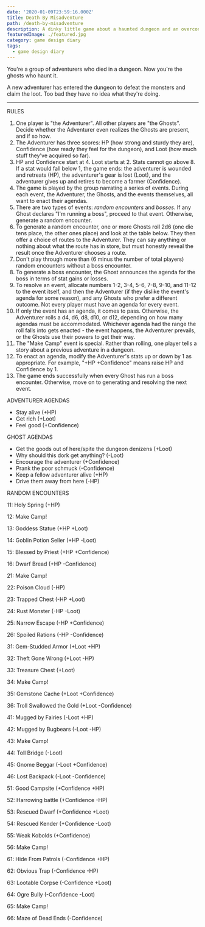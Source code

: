 ```yaml
---
date: '2020-01-09T23:59:16.000Z'
title: Death By Misadventure
path: /death-by-misadventure
description: A dinky little game about a haunted dungeon and an overconfident adventurer
featuredImage: ./featured.jpg
category: game design diary
tags:
  - game design diary
---
```

    


You're a group of adventurers who died in a dungeon. Now you're the ghosts who haunt it.

A new adventurer has entered the dungeon to defeat the monsters and claim the loot. Too bad they have no idea what they're doing.

----

RULES

1. One player is "the Adventurer". All other players are "the Ghosts". Decide whether the Adventurer even realizes the Ghosts are present, and if so how.
2. The Adventurer has three scores: HP (how strong and sturdy they are), Confidence (how ready they feel for the dungeon), and Loot (how much stuff they've acquired so far).
3. HP and Confidence start at 4. Loot starts at 2. Stats cannot go above 8. If a stat would fall below 1, the game ends: the adventurer is wounded and retreats (HP), the adventurer's gear is lost (Loot), and the adventurer gives up and retires to become a farmer (Confidence).
4. The game is played by the group narrating a series of events. During each event, the Adventurer, the Ghosts, and the events themselves, all want to enact their agendas.
5. There are two types of events: _random encounters_ and _bosses_. If any Ghost declares "I'm running a boss", proceed to that event.  Otherwise, generate a random encounter.
6. To generate a random encounter, one or more Ghosts roll 2d6 (one die tens place, the other ones place) and look at the table below. They then offer a choice of routes to the Adventurer. They can say anything or nothing about what the route has in store, but must honestly reveal the result once the Adventurer chooses a route.
7. Don't play through more than (6 minus the number of total players) random encounters without a boss encounter.
8. To generate a boss encounter, the Ghost announces the agenda for the boss in terms of stat gains or losses.
9. To resolve an event, allocate numbers 1-2, 3-4, 5-6, 7-8, 9-10, and 11-12 to the event itself, and then the Adventurer (if they dislike the event's agenda for some reason), and any Ghosts who prefer a different outcome. Not every player must have an agenda for every event.
10. If only the event has an agenda, it comes to pass. Otherwise, the Adventurer rolls a d4, d6, d8, d10, or d12, depending on how many agendas must be accommodated. Whichever agenda had the range the roll falls into gets enacted - the event happens, the Adventurer prevails, or the Ghosts use their powers to get their way.
11. The "Make Camp" event is special. Rather than rolling, one player tells a story about a previous adventure in a dungeon.
12. To enact an agenda, modify the Adventurer's stats up or down by 1 as appropriate. For example, "+HP +Confidence" means raise HP and Confidence by 1.
13. The game ends successfully when every Ghost has run a boss encounter. Otherwise, move on to generating and resolving the next event.

ADVENTURER AGENDAS

* Stay alive (+HP)
* Get rich (+Loot)
* Feel good (+Confidence)

GHOST AGENDAS

* Get the goods out of here/spite the dungeon denizens (+Loot)
* Why should this dork get anything? (-Loot)
* Encourage the adventurer (+Confidence)
* Prank the poor schmuck (-Confidence)
* Keep a fellow adventurer alive (+HP)
* Drive them away from here (-HP)

RANDOM ENCOUNTERS

11: Holy Spring (+HP)

12: Make Camp!

13: Goddess Statue (+HP +Loot)

14: Goblin Potion Seller (+HP -Loot)

15: Blessed by Priest (+HP +Confidence)

16: Dwarf Bread (+HP -Confidence)

21: Make Camp!

22: Poison Cloud (-HP)

23: Trapped Chest (-HP +Loot)

24: Rust Monster (-HP -Loot)

25: Narrow Escape (-HP +Confidence)

26: Spoiled Rations (-HP -Confidence)

31: Gem-Studded Armor (+Loot +HP)

32: Theft Gone Wrong (+Loot -HP)

33: Treasure Chest (+Loot)

34: Make Camp!

35: Gemstone Cache (+Loot +Confidence)

36: Troll Swallowed the Gold (+Loot -Confidence)

41: Mugged by Fairies (-Loot +HP)

42: Mugged by Bugbears (-Loot -HP)

43: Make Camp!

44: Toll Bridge (-Loot)

45: Gnome Beggar (-Loot +Confidence)

46: Lost Backpack (-Loot -Confidence)

51: Good Campsite (+Confidence +HP)

52: Harrowing battle (+Confidence -HP)

53: Rescued Dwarf (+Confidence +Loot)

54: Rescued Kender (+Confidence -Loot)

55: Weak Kobolds (+Confidence)

56: Make Camp!

61: Hide From Patrols (-Confidence +HP)

62: Obvious Trap (-Confidence -HP)

63: Lootable Corpse (-Confidence +Loot)

64: Ogre Bully (-Confidence -Loot)

65: Make Camp!

66: Maze of Dead Ends (-Confidence)


    